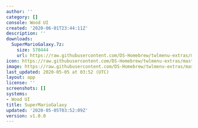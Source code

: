 ```yaml
---
author: ''
category: []
console: Wood UI
created: '2020-06-01T23:44:11Z'
description: ''
downloads:
  SuperMarioGalaxy.7z:
    size: 570444
    url: https://raw.githubusercontent.com/DS-Homebrew/twlmenu-extras/master/_nds/TWiLightMenu/akmenu/themes/SuperMarioGalaxy.7z
icon: https://raw.githubusercontent.com/DS-Homebrew/twlmenu-extras/master/_nds/TWiLightMenu/akmenu/themes/meta/SuperMarioGalaxy/icon.png
image: https://raw.githubusercontent.com/DS-Homebrew/twlmenu-extras/master/_nds/TWiLightMenu/akmenu/themes/meta/SuperMarioGalaxy/icon.png
last_updated: 2020-05-05 at 03:52 (UTC)
layout: app
license: ''
screenshots: []
systems:
- Wood UI
title: SuperMarioGalaxy
updated: '2020-05-05T03:52:09Z'
version: v1.0.0
---
```

